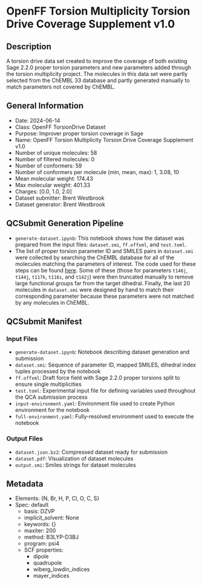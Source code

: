# OpenFF Torsion Multiplicity Torsion Drive Coverage Supplement v1.0

## Description
A torsion drive data set created to improve the coverage of both existing Sage
2.2.0 proper torsion parameters and new parameters added through the torsion
multiplicity project. The molecules in this data set were partly selected from
the ChEMBL 33 database and partly generated manually to match parameters not
covered by ChEMBL.

## General Information

* Date: 2024-06-14
* Class: OpenFF TorsionDrive Dataset
* Purpose: Improver proper torsion coverage in Sage
* Name: OpenFF Torsion Multiplicity Torsion Drive Coverage Supplement v1.0
* Number of unique molecules: 58
* Number of filtered molecules: 0
* Number of conformers: 59
* Number of conformers per molecule (min, mean, max): 1, 3.08, 10
* Mean molecular weight: 174.43
* Max molecular weight: 401.33
* Charges: [0.0, 1.0, 2.0]
* Dataset submitter: Brent Westbrook
* Dataset generator: Brent Westbrook

## QCSubmit Generation Pipeline

* `generate-dataset.ipynb`: This notebook shows how the dataset was prepared
  from the input files: `dataset.smi`, `ff.offxml`, and `test.toml`.
* The list of proper torsion parameter ID and SMILES pairs in `dataset.smi` were
  collected by searching the ChEMBL database for all of the molecules matching
  the parameters of interest. The code used for these steps can be found
  [here][frag]. Some of these (those for parameters `t146j`, `t144j`, `t117k`,
  `t116i`, and `t142j`) were then truncated manually to remove large functional
  groups far from the target dihedral. Finally, the last 20 molecules in
  `dataset.smi` were designed by hand to match their corresponding parameter
  because these parameters were not matched by any molecules in ChEMBL.

## QCSubmit Manifest

### Input Files
* `generate-dataset.ipynb`: Notebook describing dataset generation and submission
* `dataset.smi`: Sequence of parameter ID, mapped SMILES, dihedral index tuples processed by the notebook
* `ff.offxml`: Draft force field with Sage 2.2.0 proper torsions split to ensure single multiplicities
* `test.toml`: Experimental input file for defining variables used throughout the QCA submission process
* `input-environment.yaml`: Environment file used to create Python environment for the notebook
* `full-environment.yaml`: Fully-resolved environment used to execute the notebook

### Output Files
* `dataset.json.bz2`: Compressed dataset ready for submission
* `dataset.pdf`: Visualization of dataset molecules
* `output.smi`: Smiles strings for dataset molecules

## Metadata
* Elements: {N, Br, H, P, Cl, O, C, S}
* Spec: default
	* basis: DZVP
	* implicit_solvent: None
	* keywords: {}
	* maxiter: 200
	* method: B3LYP-D3BJ
	* program: psi4
	* SCF properties:
		* dipole
		* quadrupole
		* wiberg_lowdin_indices
		* mayer_indices

<!-- References -->
[frag]: https://github.com/ntBre/valence-fitting/tree/c1e98fb20e7a4c9622ff031d8b23fb0b1846be7d/02_curate-data/frag
